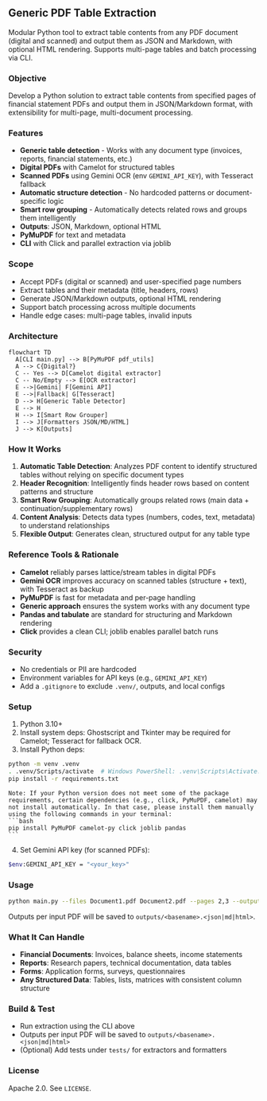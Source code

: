 ## Generic PDF Table Extraction

Modular Python tool to extract table contents from any PDF document (digital and scanned) and output them as JSON and Markdown, with optional HTML rendering. Supports multi-page tables and batch processing via CLI.

### Objective
Develop a Python solution to extract table contents from specified pages of financial statement PDFs and output them in JSON/Markdown format, with extensibility for multi-page, multi-document processing.

### Features
- **Generic table detection** - Works with any document type (invoices, reports, financial statements, etc.)
- **Digital PDFs** with Camelot for structured tables
- **Scanned PDFs** using Gemini OCR (env `GEMINI_API_KEY`), with Tesseract fallback
- **Automatic structure detection** - No hardcoded patterns or document-specific logic
- **Smart row grouping** - Automatically detects related rows and groups them intelligently
- **Outputs**: JSON, Markdown, optional HTML
- **PyMuPDF** for text and metadata
- **CLI** with Click and parallel extraction via joblib

### Scope
- Accept PDFs (digital or scanned) and user-specified page numbers
- Extract tables and their metadata (title, headers, rows)
- Generate JSON/Markdown outputs, optional HTML rendering
- Support batch processing across multiple documents
- Handle edge cases: multi-page tables, invalid inputs

### Architecture

```mermaid
flowchart TD
  A[CLI main.py] --> B[PyMuPDF pdf_utils]
  A --> C{Digital?}
  C -- Yes --> D[Camelot digital extractor]
  C -- No/Empty --> E[OCR extractor]
  E -->|Gemini| F[Gemini API]
  E -->|Fallback| G[Tesseract]
  D --> H[Generic Table Detector]
  E --> H
  H --> I[Smart Row Grouper]
  I --> J[Formatters JSON/MD/HTML]
  J --> K[Outputs]
```

### How It Works

1. **Automatic Table Detection**: Analyzes PDF content to identify structured tables without relying on specific document types
2. **Header Recognition**: Intelligently finds header rows based on content patterns and structure
3. **Smart Row Grouping**: Automatically groups related rows (main data + continuation/supplementary rows)
4. **Content Analysis**: Detects data types (numbers, codes, text, metadata) to understand relationships
5. **Flexible Output**: Generates clean, structured output for any table type

### Reference Tools & Rationale
- **Camelot** reliably parses lattice/stream tables in digital PDFs
- **Gemini OCR** improves accuracy on scanned tables (structure + text), with Tesseract as backup
- **PyMuPDF** is fast for metadata and per-page handling
- **Generic approach** ensures the system works with any document type
- **Pandas and tabulate** are standard for structuring and Markdown rendering
- **Click** provides a clean CLI; joblib enables parallel batch runs

### Security
- No credentials or PII are hardcoded
- Environment variables for API keys (e.g., `GEMINI_API_KEY`)
- Add a `.gitignore` to exclude `.venv/`, outputs, and local configs

### Setup
1. Python 3.10+
2. Install system deps: Ghostscript and Tkinter may be required for Camelot; Tesseract for fallback OCR.
3. Install Python deps:
```bash
python -m venv .venv
. .venv/Scripts/activate  # Windows PowerShell: .venv\Scripts\Activate.ps1
pip install -r requirements.txt
```
    Note: If your Python version does not meet some of the package requirements, certain dependencies (e.g., click, PyMuPDF, camelot) may not install automatically. In that case, please install them manually using the following commands in your terminal:
    ```bash
    pip install PyMuPDF camelot-py click joblib pandas
    ```


4. Set Gemini API key (for scanned PDFs):
```bash
$env:GEMINI_API_KEY = "<your_key>"
```

### Usage
```bash
python main.py --files Document1.pdf Document2.pdf --pages 2,3 --output-format json,md
```

Outputs per input PDF will be saved to `outputs/<basename>.<json|md|html>`.

### What It Can Handle

- **Financial Documents**: Invoices, balance sheets, income statements
- **Reports**: Research papers, technical documentation, data tables
- **Forms**: Application forms, surveys, questionnaires
- **Any Structured Data**: Tables, lists, matrices with consistent column structure

### Build & Test
- Run extraction using the CLI above
- Outputs per input PDF will be saved to `outputs/<basename>.<json|md|html>`
- (Optional) Add tests under `tests/` for extractors and formatters

### License
Apache 2.0. See `LICENSE`.

